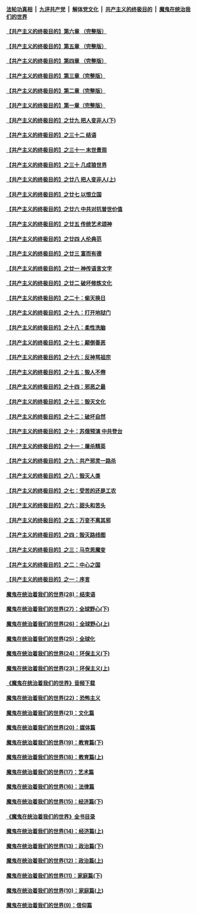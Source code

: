 ####  [法轮功真相](../../../../basic/blob/master/README.md?t=05152231) &nbsp;|&nbsp; [九评共产党](../../../../9ping.md/blob/master/README.md?t=05152231) &nbsp;|&nbsp; [解体党文化](../../../../jtdwh.md/blob/master/README.md?t=05152231)  &nbsp;|&nbsp; [共产主义的终极目的](../../../../gczydzjmd.md/blob/master/README.md?t=05152231) &nbsp;|&nbsp; [魔鬼在统治我们的世界](../../../../mgztzwmdsj.md/blob/master/README.md?t=05152231) 

#### [【共产主义的终极目的】第六章 （完整版）](../pages/nsc422/n11428913.md?t=05152231) 

#### [【共产主义的终极目的】第五章 （完整版）](../pages/nsc422/n11428912.md?t=05152231) 

#### [【共产主义的终极目的】第四章 （完整版）](../pages/nsc422/n11428907.md?t=05152231) 

#### [【共产主义的终极目的】第三章（完整版）](../pages/nsc422/n11428848.md?t=05152231) 

#### [【共产主义的终极目的】第二章（完整版）](../pages/nsc422/n11428831.md?t=05152231) 

#### [【共产主义的终极目的】第一章（完整版）](../pages/nsc422/n11417651.md?t=05152231) 

#### [【共产主义的终极目的】之廿九 把人变非人(下)](../pages/nsc422/n11344140.md?t=05152231) 

#### [【共产主义的终极目的】之三十二 结语](../pages/nsc422/n11360535.md?t=05152231) 

#### [【共产主义的终极目的】之三十一 末世景观](../pages/nsc422/n11351129.md?t=05152231) 

#### [【共产主义的终极目的】之三十 几成狼世界](../pages/nsc422/n11348280.md?t=05152231) 

#### [【共产主义的终极目的】之廿八 把人变非人(上)](../pages/nsc422/n11340492.md?t=05152231) 

#### [【共产主义的终极目的】之廿七 以恨立国](../pages/nsc422/n11336944.md?t=05152231) 

#### [【共产主义的终极目的】之廿六 中共对抗普世价值](../pages/nsc422/n11324785.md?t=05152231) 

#### [【共产主义的终极目的】之廿五 传统艺术颂神](../pages/nsc422/n11296396.md?t=05152231) 

#### [【共产主义的终极目的】之廿四 人伦典范](../pages/nsc422/n11296397.md?t=05152231) 

#### [【共产主义的终极目的】之廿三 富而有德](../pages/nsc422/n11283598.md?t=05152231) 

#### [【共产主义的终极目的】之廿一 神传语言文字](../pages/nsc422/n11263265.md?t=05152231) 

#### [【共产主义的终极目的】之廿二 破坏修炼文化](../pages/nsc422/n11245728.md?t=05152231) 

#### [【共产主义的终极目的】之二十：偷天换日](../pages/nsc422/n11238846.md?t=05152231) 

#### [【共产主义的终极目的】之十九：打开地狱门](../pages/nsc422/n11206376.md?t=05152231) 

#### [【共产主义的终极目的】之十八：柔性洗脑](../pages/nsc422/n11199994.md?t=05152231) 

#### [【共产主义的终极目的】之十七：颠倒善恶](../pages/nsc422/n11179782.md?t=05152231) 

#### [【共产主义的终极目的】之十六：反神骂祖宗](../pages/nsc422/n11166798.md?t=05152231) 

#### [【共产主义的终极目的】之十五：毁人不倦](../pages/nsc422/n11166792.md?t=05152231) 

#### [【共产主义的终极目的】之十四：邪恶之最](../pages/nsc422/n11150249.md?t=05152231) 

#### [【共产主义的终极目的】之十三：毁灭文化](../pages/nsc422/n11135227.md?t=05152231) 

#### [【共产主义的终极目的】之十二：破坏自然](../pages/nsc422/n11135214.md?t=05152231) 

#### [【共产主义的终极目的】之十：苏俄预演 中共登台](../pages/nsc422/n11118424.md?t=05152231) 

#### [【共产主义的终极目的】之十一：屠杀精英](../pages/nsc422/n11118442.md?t=05152231) 

#### [【共产主义的终极目的】之九：共产邪灵一路杀](../pages/nsc422/n11114139.md?t=05152231) 

#### [【共产主义的终极目的】之八：毁灭人类](../pages/nsc422/n11108503.md?t=05152231) 

#### [【共产主义的终极目的】之七：受苦的还是工农](../pages/nsc422/n11101809.md?t=05152231) 

#### [【共产主义的终极目的】之六：甜头和苦头](../pages/nsc422/n11096971.md?t=05152231) 

#### [【共产主义的终极目的】之五：万变不离其邪](../pages/nsc422/n11091285.md?t=05152231) 

#### [【共产主义的终极目的】之四：毁灭路线图](../pages/nsc422/n11086284.md?t=05152231) 

#### [【共产主义的终极目的】之三：马克思魔变](../pages/nsc422/n11061941.md?t=05152231) 

#### [【共产主义的终极目的】之二：中心之国](../pages/nsc422/n11047728.md?t=05152231) 

#### [【共产主义的终极目的】之一：序言](../pages/nsc422/n11086077.md?t=05152231) 

#### [魔鬼在统治着我们的世界(28)：结束语](../pages/nsc422/n10936246.md?t=05152231) 

#### [魔鬼在统治着我们的世界(27)：全球野心(下)](../pages/nsc422/n10928319.md?t=05152231) 

#### [魔鬼在统治着我们的世界(26)：全球野心(上)](../pages/nsc422/n10900318.md?t=05152231) 

#### [魔鬼在统治着我们的世界(25)：全球化](../pages/nsc422/n10788205.md?t=05152231) 

#### [魔鬼在统治着我们的世界(24)：环保主义(下)](../pages/nsc422/n10695307.md?t=05152231) 

#### [魔鬼在统治着我们的世界(23)：环保主义(上)](../pages/nsc422/n10688613.md?t=05152231) 

#### [《魔鬼在统治着我们的世界》音频下载](../pages/nsc422/n10635553.md?t=05152231) 

#### [魔鬼在统治着我们的世界(22)：恐怖主义](../pages/nsc422/n10614727.md?t=05152231) 

#### [魔鬼在统治着我们的世界(21)：文化篇](../pages/nsc422/n10597706.md?t=05152231) 

#### [魔鬼在统治着我们的世界(20)：媒体篇](../pages/nsc422/n10586579.md?t=05152231) 

#### [魔鬼在统治着我们的世界(19)：教育篇(下)](../pages/nsc422/n10564808.md?t=05152231) 

#### [魔鬼在统治着我们的世界(18)：教育篇(上)](../pages/nsc422/n10526970.md?t=05152231) 

#### [魔鬼在统治着我们的世界(17)：艺术篇](../pages/nsc422/n10499093.md?t=05152231) 

#### [魔鬼在统治着我们的世界(16)：法律篇](../pages/nsc422/n10485969.md?t=05152231) 

#### [魔鬼在统治着我们的世界(15)：经济篇(下)](../pages/nsc422/n10469975.md?t=05152231) 

#### [《魔鬼在统治着我们的世界》全书目录](../pages/nsc422/n10464261.md?t=05152231) 

#### [魔鬼在统治着我们的世界(14)：经济篇(上)](../pages/nsc422/n10457370.md?t=05152231) 

#### [魔鬼在统治着我们的世界(13)：政治篇(下)](../pages/nsc422/n10448270.md?t=05152231) 

#### [魔鬼在统治着我们的世界(12)：政治篇(上)](../pages/nsc422/n10444576.md?t=05152231) 

#### [魔鬼在统治着我们的世界(11)：家庭篇(下)](../pages/nsc422/n10440961.md?t=05152231) 

#### [魔鬼在统治着我们的世界(10)：家庭篇(上)](../pages/nsc422/n10435448.md?t=05152231) 

#### [魔鬼在统治着我们的世界(9)：信仰篇](../pages/nsc422/n10432159.md?t=05152231) 

